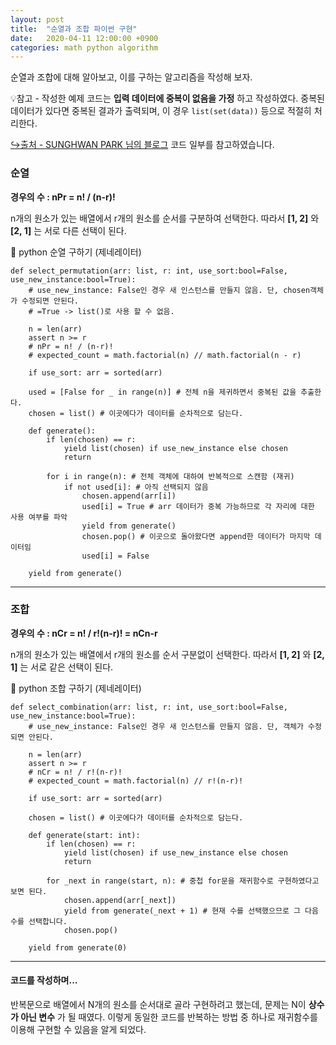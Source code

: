 ```yaml
---
layout: post
title:  "순열과 조합 파이썬 구현"
date:   2020-04-11 12:00:00 +0900
categories: math python algorithm
---
```


순열과 조합에 대해 알아보고, 이를 구하는 알고리즘을 작성해 보자.

💡참고 - 작성한 예제 코드는 **입력 데이터에 중복이 없음을 가정** 하고 작성하였다. 중복된 데이터가 있다면 중복된 결과가 출력되며, 이 경우 `list(set(data))` 등으로 적절히 처리한다.

[↪️출처 - SUNGHWAN PARK 님의 블로그](https://shoark7.github.io/programming/algorithm/Permutations-and-Combinations) 코드 일부를 참고하였습니다.


### 순열
**경우의 수 : nPr = n! / (n-r)!**

n개의 원소가 있는 배열에서 r개의 원소를 순서를 구분하여 선택한다. 따라서 **[1, 2]** 와 **[2, 1]** 는 서로 다른 선택이 된다.

📝 python 순열 구하기 (제네레이터)
```
def select_permutation(arr: list, r: int, use_sort:bool=False, use_new_instance:bool=True):
    # use_new_instance: False인 경우 새 인스턴스를 만들지 않음. 단, chosen객체가 수정되면 안된다.
    # =True -> list()로 사용 할 수 없음.

    n = len(arr)
    assert n >= r
    # nPr = n! / (n-r)!
    # expected_count = math.factorial(n) // math.factorial(n - r)

    if use_sort: arr = sorted(arr)

    used = [False for _ in range(n)] # 전체 n을 제귀하면서 중복된 값을 추출한다.
    chosen = list() # 이곳에다가 데이터를 순차적으로 담는다.

    def generate():
        if len(chosen) == r:
            yield list(chosen) if use_new_instance else chosen
            return

        for i in range(n): # 전체 객체에 대하여 반복적으로 스캔함 (재귀)
            if not used[i]: # 아직 선택되지 않음
                chosen.append(arr[i])
                used[i] = True # arr 데이터가 중복 가능하므로 각 자리에 대한 사용 여부를 파악
                yield from generate()
                chosen.pop() # 이곳으로 돌아왔다면 append한 데이터가 마지막 데이터임
                used[i] = False

    yield from generate()
```

----

### 조합
**경우의 수 : nCr = n! / r!(n-r)! = nCn-r**

n개의 원소가 있는 배열에서 r개의 원소를 순서 구분없이 선택한다. 따라서 **[1, 2]** 와 **[2, 1]** 는 서로 같은 선택이 된다.

📝 python 조합 구하기 (제네레이터)
```
def select_combination(arr: list, r: int, use_sort:bool=False, use_new_instance:bool=True):
    # use_new_instance: False인 경우 새 인스턴스를 만들지 않음. 단, 객체가 수정되면 안된다.

    n = len(arr)
    assert n >= r
    # nCr = n! / r!(n-r)!
    # expected_count = math.factorial(n) // r!(n-r)!

    if use_sort: arr = sorted(arr)

    chosen = list() # 이곳에다가 데이터를 순차적으로 담는다.

    def generate(start: int):
        if len(chosen) == r:
            yield list(chosen) if use_new_instance else chosen
            return

        for _next in range(start, n): # 중첩 for문을 재귀함수로 구현하였다고 보면 된다.
            chosen.append(arr[_next])
            yield from generate(_next + 1) # 현재 수를 선택했으므로 그 다음 수를 선택합니다.
            chosen.pop()

    yield from generate(0)
```

----

#### 코드를 작성하며...
반복문으로 배열에서 N개의 원소를 순서대로 골라 구현하려고 했는데, 문제는 N이 **상수가 아닌 변수** 가 될 때였다. 이렇게 동일한 코드를 반복하는 방법 중 하나로 재귀함수를 이용해 구현할 수 있음을 알게 되었다.

